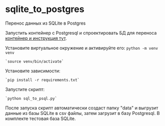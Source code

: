 # sqlite_to_postgres
Перенос данных из SQLite в Postgres


Запустить контейнер с Postgresql и спроектировать БД для переноса [контейнер и инструкция тут](https://github.com/wiky-avis/psql-container.git).

Установите виртуальное окружение и активируйте его:
    `python -m venv venv`
    
    `source venv/bin/activate`

Установите зависимости:

    `pip install -r requirements.txt`

Запустите скрипт:

    `python sql_to_psql.py`


После запуска скрипт автоматически создаст папку "data" и выгрузит данные из базы SQLite в csv файлы, затем загрузит в базу Postgresql. В комплекте тестовая база SQLite.
